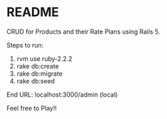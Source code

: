 # README

CRUD for Products and their Rate Plans using Rails 5.

Steps to run:

1. rvm use ruby-2.2.2
2. rake db:create
3. rake db:migrate
4. rake db:seed

End URL: localhost:3000/admin (local)

Feel free to Play!!
